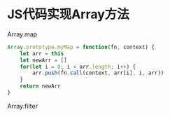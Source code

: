 # JS代码实现Array方法



Array.map

~~~js
Array.prototype.myMap = function(fn, context) {
    let arr = this
    let newArr = []
    for(let i = 0; i < arr.length; i++) {
        arr.push(fn.call(context, arr[i], i, arr))
    }
    return newArr
}
~~~



Array.filter

